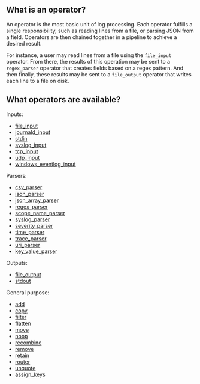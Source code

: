 ## What is an operator?
An operator is the most basic unit of log processing. Each operator fulfills a single responsibility, such as reading lines from a file, or parsing JSON from a field. Operators are then chained together in a pipeline to achieve a desired result.

For instance, a user may read lines from a file using the `file_input` operator. From there, the results of this operation may be sent to a `regex_parser` operator that creates fields based on a regex pattern. And then finally, these results may be sent to a `file_output` operator that writes each line to a file on disk.


## What operators are available?

Inputs:
- [file_input](./file_input.md)
- [journald_input](./journald_input.md)
- [stdin](./stdin.md)
- [syslog_input](./syslog_input.md)
- [tcp_input](./tcp_input.md)
- [udp_input](./udp_input.md)
- [windows_eventlog_input](./windows_eventlog_input.md)

Parsers:
- [csv_parser](./csv_parser.md)
- [json_parser](./json_parser.md)
- [json_array_parser](./json_array_parser.md)
- [regex_parser](./regex_parser.md)
- [scope_name_parser](./scope_name_parser.md)
- [syslog_parser](./syslog_parser.md)
- [severity_parser](./severity_parser.md)
- [time_parser](./time_parser.md)
- [trace_parser](./trace_parser.md)
- [uri_parser](./uri_parser.md)
- [key_value_parser](./key_value_parser.md)

Outputs:
- [file_output](./file_output.md)
- [stdout](./stdout.md)

General purpose:
- [add](./add.md)
- [copy](./copy.md)
- [filter](./filter.md)
- [flatten](./flatten.md)
- [move](./move.md)
- [noop](./noop.md)
- [recombine](./recombine.md)
- [remove](./remove.md)
- [retain](./retain.md)
- [router](./router.md)
- [unquote](./unquote.md)
- [assign_keys](./assign_keys.md)
